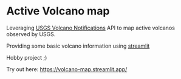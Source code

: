 # Active Volcano map

Leveraging [USGS Volcano Notifications](https://volcanoes.usgs.gov/hans-public/api/volcano/) API to map active volcanos observed by USGS.

Providing some basic volcano information using [streamlit](https://streamlit.io/)

Hobby project ;)

Try out here: https://volcano-map.streamlit.app/